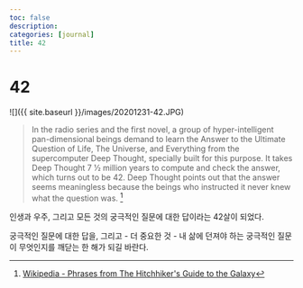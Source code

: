```yaml
---
toc: false
description: 
categories: [journal]
title: 42
---
```

# 42

![]({{ site.baseurl }}/images/20201231-42.JPG)

> In the radio series and the first novel, a group of hyper-intelligent pan-dimensional beings demand to learn the Answer to the Ultimate Question of Life, The Universe, and Everything from the supercomputer Deep Thought, specially built for this purpose. It takes Deep Thought ​7 1⁄2 million years to compute and check the answer, which turns out to be 42. Deep Thought points out that the answer seems meaningless because the beings who instructed it never knew what the question was. [^1]

인생과 우주, 그리고 모든 것의 궁극적인 질문에 대한 답이라는 42살이 되었다.

궁극적인 질문에 대한 답을, 그리고 - 더 중요한 것 - 내 삶에 던져야 하는 궁극적인 질문이 무엇인지를 깨닫는 한 해가 되길 바란다.

[^1]: [Wikipedia - Phrases from The Hitchhiker's Guide to the Galaxy](https://en.wikipedia.org/wiki/Phrases_from_The_Hitchhiker%27s_Guide_to_the_Galaxy)